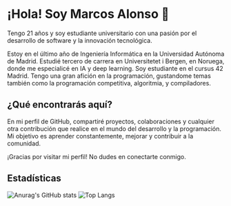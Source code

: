 # ¡Hola! Soy Marcos Alonso 👋

Tengo 21 años y soy estudiante universitario con una pasión por el desarrollo de software y la innovación tecnológica.

Estoy en el último año de Ingeniería Informática en la Universidad Autónoma de Madrid. Estudié tercero de carrera en Universitetet i Bergen, en Noruega, donde me especialicé en IA y deep learning.
Soy estudiante en el cursus 42 Madrid.
Tengo una gran afición en la programación, gustandome temas también como la programación competitiva, algoritmia, y compiladores.

## ¿Qué encontrarás aquí?

En mi perfil de GitHub, compartiré proyectos, colaboraciones y cualquier otra contribución que realice en el mundo del desarrollo y la programación. Mi objetivo es aprender constantemente, mejorar y contribuir a la comunidad.

¡Gracias por visitar mi perfil! No dudes en conectarte conmigo.

## Estadísticas

![Anurag's GitHub stats](https://github-readme-stats.vercel.app/api?username=kitosforos&show_icons=true&theme=radical)
![Top Langs](https://github-readme-stats.vercel.app/api/top-langs/?username=kitosforos&layout=compact&theme=radical)
